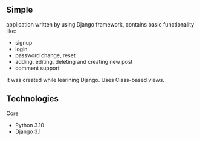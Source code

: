 ## Simple 
application written by using Django framework, contains basic functionality like:
* signup
* login 
* password change, reset
* adding, editing, deleting and creating new post
* comment support


It was created while learining Django. Uses Class-based views.

## Technologies
Core
* Python 3.10
* Django 3.1
